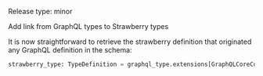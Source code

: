 Release type: minor

Add link from GraphQL types to Strawberry types

It is now straightforward to retrieve the strawberry definition that originated any GraphQL definition in the schema:

```python
strawberry_type: TypeDefinition = graphql_type.extensions[GraphQLCoreConverter.DEFINITION_BACKREF]
```
